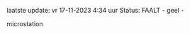 laatste update: 
vr 17-11-2023  4:34   uur 
Status: FAALT - geel - 
<div class="service R">microstation</div>
